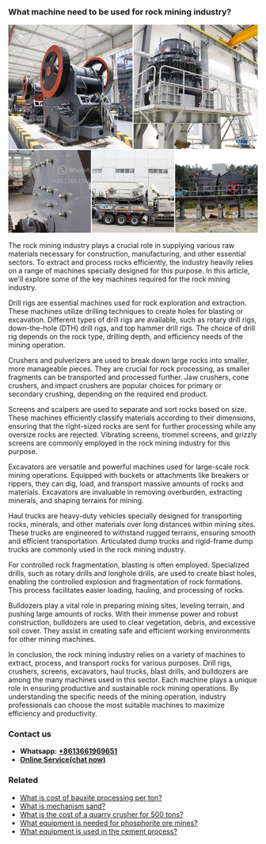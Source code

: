 <h3>What machine need to be used for rock mining industry?</h3><img src='1701742765.jpg' alt=''><p>The rock mining industry plays a crucial role in supplying various raw materials necessary for construction, manufacturing, and other essential sectors. To extract and process rocks efficiently, the industry heavily relies on a range of machines specially designed for this purpose. In this article, we'll explore some of the key machines required for the rock mining industry.</p><p>Drill rigs are essential machines used for rock exploration and extraction. These machines utilize drilling techniques to create holes for blasting or excavation. Different types of drill rigs are available, such as rotary drill rigs, down-the-hole (DTH) drill rigs, and top hammer drill rigs. The choice of drill rig depends on the rock type, drilling depth, and efficiency needs of the mining operation.</p><p>Crushers and pulverizers are used to break down large rocks into smaller, more manageable pieces. They are crucial for rock processing, as smaller fragments can be transported and processed further. Jaw crushers, cone crushers, and impact crushers are popular choices for primary or secondary crushing, depending on the required end product.</p><p>Screens and scalpers are used to separate and sort rocks based on size. These machines efficiently classify materials according to their dimensions, ensuring that the right-sized rocks are sent for further processing while any oversize rocks are rejected. Vibrating screens, trommel screens, and grizzly screens are commonly employed in the rock mining industry for this purpose.</p><p>Excavators are versatile and powerful machines used for large-scale rock mining operations. Equipped with buckets or attachments like breakers or rippers, they can dig, load, and transport massive amounts of rocks and materials. Excavators are invaluable in removing overburden, extracting minerals, and shaping terrains for mining.</p><p>Haul trucks are heavy-duty vehicles specially designed for transporting rocks, minerals, and other materials over long distances within mining sites. These trucks are engineered to withstand rugged terrains, ensuring smooth and efficient transportation. Articulated dump trucks and rigid-frame dump trucks are commonly used in the rock mining industry.</p><p>For controlled rock fragmentation, blasting is often employed. Specialized drills, such as rotary drills and longhole drills, are used to create blast holes, enabling the controlled explosion and fragmentation of rock formations. This process facilitates easier loading, hauling, and processing of rocks.</p><p>Bulldozers play a vital role in preparing mining sites, leveling terrain, and pushing large amounts of rocks. With their immense power and robust construction, bulldozers are used to clear vegetation, debris, and excessive soil cover. They assist in creating safe and efficient working environments for other mining machines.</p><p>In conclusion, the rock mining industry relies on a variety of machines to extract, process, and transport rocks for various purposes. Drill rigs, crushers, screens, excavators, haul trucks, blast drills, and bulldozers are among the many machines used in this sector. Each machine plays a unique role in ensuring productive and sustainable rock mining operations. By understanding the specific needs of the mining operation, industry professionals can choose the most suitable machines to maximize efficiency and productivity.</p><h3>Contact us</h3><ul><li><strong>Whatsapp:&nbsp;<a href="https://wa.me/8613661969651">+8613661969651</a></strong></li><li><a href="https://swt.shibang-china.com/?git&amp;zhl&amp;What machine need to be used for rock mining industry"><strong>Online Service(chat now)</strong></a></li></ul><h3>Related</h3><ul><li><a href='What is cost of bauxite processing per ton.md'>What is cost of bauxite processing per ton?</a></li><li><a href='What is mechanism sand.md'>What is mechanism sand?</a></li><li><a href='What is the cost of a quarry crusher for 500 tons.md'>What is the cost of a quarry crusher for 500 tons?</a></li><li><a href='What equipment is needed for phosphorite ore mines.md'>What equipment is needed for phosphorite ore mines?</a></li><li><a href='What equipment is used in the cement process.md'>What equipment is used in the cement process?</a></li></ul>